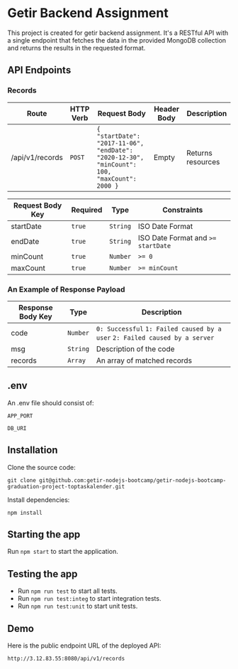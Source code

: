 # Getir Backend Assignment

This project is created for getir backend assignment. It's a RESTful API with a single endpoint that fetches the data in the provided MongoDB collection and returns the results in the requested format.

## API Endpoints

### Records

| Route | HTTP Verb | Request Body | Header Body | Description |
| --- | --- | --- | --- | --- |
| /api/v1/records | `POST` | `{ "startDate": "2017-11-06", "endDate": "2020-12-30", "minCount": 100, "maxCount": 2000 }` | Empty | Returns resources |

| Request Body Key | Required | Type | Constraints |
| --- | --- | --- | --- |
| startDate | `true` | `String` | ISO Date Format |
| endDate | `true` | `String` | ISO Date Format and `>= startDate` |
| minCount | `true` | `Number` | `>= 0` |
| maxCount | `true` | `Number` | `>= minCount` |

### An Example of Response Payload

| Response Body Key | Type | Description  |
| --- | --- | --- |
| code | `Number` | `0: Successful` `1: Failed caused by a user` `2: Failed caused by a server` |
| msg | `String` | Description of the code |
| records | `Array` | An array of matched records  |

## .env

An .env file should consist of:

    APP_PORT

    DB_URI

## Installation

Clone the source code:

    git clone git@github.com:getir-nodejs-bootcamp/getir-nodejs-bootcamp-graduation-project-toptaskalender.git

Install dependencies:

    npm install

## Starting the app

Run `npm start` to start the application.

## Testing the app

- Run `npm run test` to start all tests.
- Run `npm run test:integ` to start integration tests.
- Run `npm run test:unit` to start unit tests.

## Demo

Here is the public endpoint URL of the deployed API:

    http://3.12.83.55:8080/api/v1/records
